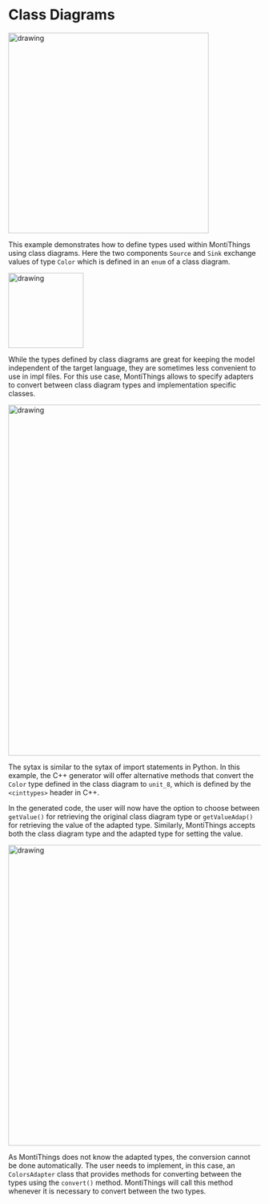 <!-- (c) https://github.com/MontiCore/monticore -->
# Class Diagrams

<img src="../../../docs/CDExampleMT.png" alt="drawing" width="400px"/>

This example demonstrates how to define types used within MontiThings using 
class diagrams. Here the two components `Source` and `Sink` exchange values of
type `Color` which is defined in an `enum` of a class diagram. 

<img src="../../../docs/CDExampleCD.png" alt="drawing" width="150px"/>

While the types defined by class diagrams are great for keeping the model 
independent of the target language, they are sometimes less convenient to use
in impl files. For this use case, MontiThings allows to specify adapters to 
convert between class diagram types and implementation specific classes.

<img src="../../../docs/CDCde.png" alt="drawing" width="700px"/>

The sytax is similar to the sytax of import statements in Python. In this 
example, the C++ generator will offer alternative methods that convert the 
`Color` type defined in the class diagram to `unit_8`, which is defined by the
`<cinttypes>` header in C++.

In the generated code, the user will now have the option to choose between 
`getValue()` for retrieving the original class diagram type or `getValueAdap()`
for retrieving the value of the adapted type. Similarly, MontiThings accepts 
both the class diagram type and the adapted type for setting the value. 

<img src="../../../docs/CDCpp.png" alt="drawing" width="600px"/>	

As MontiThings does not know the adapted types, the conversion cannot be done 
automatically. The user needs to implement, in this case, an `ColorsAdapter` 
class that provides methods for converting between the types using the 
`convert()` method. MontiThings will call this method whenever it is necessary
to convert between the two types.
